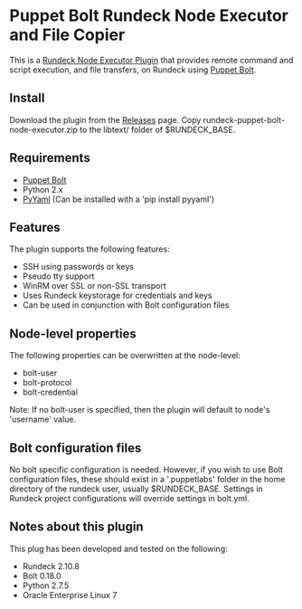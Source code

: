 ﻿# Puppet Bolt Rundeck Node Executor and File Copier
This is a [Rundeck Node Executor Plugin](http://rundeck.org/docs/developer/node-executor-plugin.html) that provides remote command and script execution, and file transfers, on Rundeck using [Puppet Bolt](https://puppet.com/docs/bolt/0.x/bolt.html).

## Install
Download the plugin from the [Releases](https://github.com/ndelo/rundeck-puppet-bolt-node-executor/releases/tag/0.2) page.
Copy rundeck-puppet-bolt-node-executor.zip to the  libtext/ folder of $RUNDECK_BASE. 

## Requirements
- [Puppet Bolt](https://puppet.com/docs/bolt/0.x/bolt.html)
- Python 2.x
- [PyYaml](https://github.com/yaml/pyyaml) (Can be installed with a 'pip install pyyaml')

## Features
The plugin supports the following features:
- SSH using passwords or keys
- Pseudo tty support
- WinRM over SSL or non-SSL transport
- Uses Rundeck keystorage for credentials and keys
- Can be used in conjunction with Bolt configuration files

## Node-level properties
The following properties can be overwritten at the node-level:
- bolt-user
- bolt-protocol
- bolt-credential

Note: If no bolt-user is specified, then the plugin will default to node's 'username' value.

## Bolt configuration files
No bolt specific configuration is needed. However, if you wish to use Bolt configuration files, these should exist in a '.puppetlabs' folder in the home directory of the rundeck user, usually $RUNDECK_BASE. Settings in Rundeck project configurations will override settings in bolt.yml.

## Notes about this plugin

This plug has been developed and tested on the following:
- Rundeck 2.10.8
- Bolt 0.18.0
- Python 2.7.5
- Oracle Enterprise Linux 7
